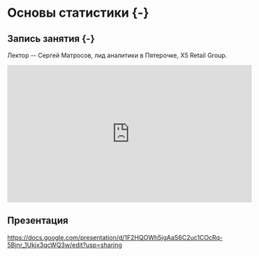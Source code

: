 # Основы статистики {-}

## Запись занятия {-}

Лектор -- Сергей Матросов, лид аналитики в Пятерочке, X5 Retail Group.

<iframe width="560" height="315" src="https://www.youtube.com/embed/UN7dwaOlqW0?si=vNv0nrd72YqbcOCt" title="YouTube video player" frameborder="0" allow="accelerometer; autoplay; clipboard-write; encrypted-media; gyroscope; picture-in-picture; web-share" allowfullscreen></iframe>


## Презентация

https://docs.google.com/presentation/d/1F2HQOWh5jgAaS6C2uc1COcRq-5Bjnr_1Ukjx3qcWQ3w/edit?usp=sharing
